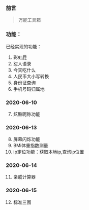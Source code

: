 ### 前言

> 万能工具箱

###  功能：
已经实现的功能：

1. 彩虹屁
2. 怼人语录
3. 今天吃什么
4. 人民币大小写转换
5. 身份证查询
6. 手机号码归属地

### 2020-06-10
7. 炫酷昵称功能

### 2020-06-13
8. 屏幕闪烁功能
9. BMi体重指数测量
10. ip定位功能：获取本地ip,查询ip位置

### 2020-06-14
11. 亲戚计算器

### 2020-06-15
12. 标准三围